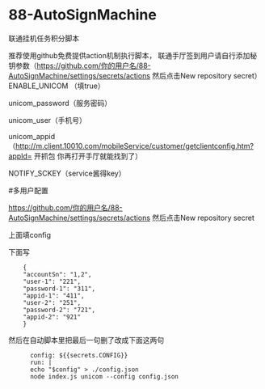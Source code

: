 # 88-AutoSignMachine

 联通挂机任务积分脚本
 
推荐使用github免费提供action机制执行脚本， 联通手厅签到用户请自行添加秘钥参数（https://github.com/你的用户名/88-AutoSignMachine/settings/secrets/actions 然后点击New repository secret）
ENABLE_UNICOM （填true）

unicom_password（服务密码）

unicom_user（手机号）

unicom_appid（http://m.client.10010.com/mobileService/customer/getclientconfig.htm?appId= 开抓包 你再打开手厅就能找到了）

NOTIFY_SCKEY（service酱得key）

#多用户配置

https://github.com/你的用户名/88-AutoSignMachine/settings/secrets/actions 然后点击New repository secret

上面填config

下面写
       
        {
        "accountSn": "1,2",
        "user-1": "221",
        "password-1": "311",
        "appid-1": "411",
        "user-2": "251",
        "password-2": "721",
        "appid-2": "921"
        }
        
然后在自动脚本里把最后一句删了改成下面这两句
       
          config: ${{secrets.CONFIG}}
          run: |
          echo "$config" > ./config.json
          node index.js unicom --config config.json
         
